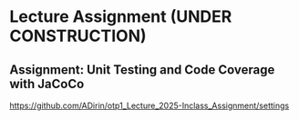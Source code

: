 # Lecture Assignment (UNDER CONSTRUCTION)
## Assignment: Unit Testing and Code Coverage with JaCoCo

https://github.com/ADirin/otp1_Lecture_2025-Inclass_Assignment/settings
